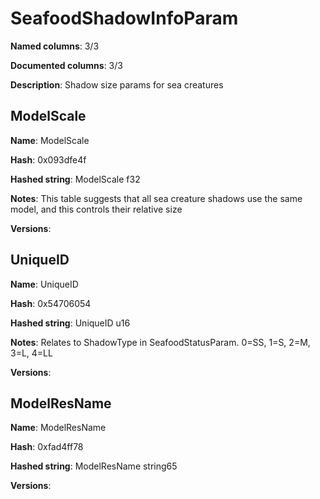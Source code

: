 # SeafoodShadowInfoParam
**Named columns**: 3/3

**Documented columns**: 3/3

**Description**: Shadow size params for sea creatures
## ModelScale

**Name**: ModelScale

**Hash**: 0x093dfe4f

**Hashed string**: ModelScale f32

**Notes**: This table suggests that all sea creature shadows use the same model, and this controls their relative size

**Versions**: 

## UniqueID

**Name**: UniqueID

**Hash**: 0x54706054

**Hashed string**: UniqueID u16

**Notes**: Relates to ShadowType in SeafoodStatusParam. 0=SS, 1=S, 2=M, 3=L, 4=LL

**Versions**: 

## ModelResName

**Name**: ModelResName

**Hash**: 0xfad4ff78

**Hashed string**: ModelResName string65

**Versions**: 

